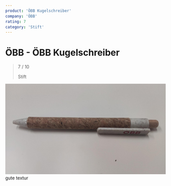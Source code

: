 ```yaml
---
product: 'ÖBB Kugelschreiber'
company: 'ÖBB'
rating: 7
category: 'Stift'
---
```


# ÖBB - ÖBB Kugelschreiber
>
> 7 / 10
>
> Stift

![ÖBB Kugelschreiber](./assets/öbb-öbb-kugelschreiber-7c088915-a22b-4f4a-bbae-61618f181683.jpg)
gute textur
